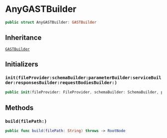 # AnyGASTBuilder

``` swift
public struct AnyGASTBuilder: GASTBuilder
```

## Inheritance

[`GASTBuilder`](/GASTBuilder)

## Initializers

### `init(fileProvider:schemaBuilder:parameterBuilder:serviceBuilder:responsesBuilder:requestBodiesBuilder:)`

``` swift
public init(fileProvider: FileProvider, schemaBuilder: SchemaBuilder, parameterBuilder: ParametersBuilder, serviceBuilder: ServiceBuilder, responsesBuilder: ResponsesBuilder, requestBodiesBuilder: RequestBodiesBuilder)
```

## Methods

### `build(filePath:)`

``` swift
public func build(filePath: String) throws -> RootNode
```
